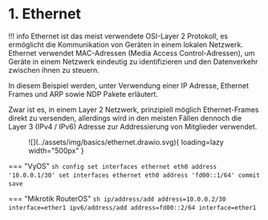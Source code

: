 # 1. Ethernet

!!! info
    Ethernet ist das meist verwendete OSI-Layer 2 Protokoll, es ermöglicht die Kommunikation von Geräten in einem 
    lokalen Netzwerk. Ethernet verwendet MAC-Adressen (Media Access Control-Adressen), um Geräte in einem Netzwerk 
    eindeutig zu identifizieren und den Datenverkehr zwischen ihnen zu steuern.

In diesem Beispiel werden, unter Verwendung einer IP Adresse, Ethernet Frames und ARP sowie NDP Pakete erläutert.

Zwar ist es, in einem Layer 2 Netzwerk, prinzipiell möglich Ethernet-Frames direkt zu versenden, allerdings wird
in den meisten Fällen dennoch die Layer 3 (IPv4 / IPv6) Adresse zur Addressierung von Mitglieder verwendet.

<figure markdown>
  ![](../assets/img/basics/ethernet.drawio.svg){ loading=lazy width="500px" }
</figure>

=== "VyOS"
    ```sh
    config
    set interfaces ethernet eth0 address '10.0.0.1/30'
    set interfaces ethernet eth0 address 'fd00::1/64'
    commit
    save
    ```

=== "Mikrotik RouterOS"
    ```sh
    ip/address/add address=10.0.0.2/30 interface=ether1
    ipv6/address/add address=fd00::2/64 interface=ether1
    ```

<!-- TODO
Wireshark öffnen, Konfiguration anwenden, Warten bis NDP (fe80::) fertig
ping und ping6
ICMP, ARP, NDP (fd00::) betrachten und analysieren

Erklären was fe80:: Adresse ist
-->
